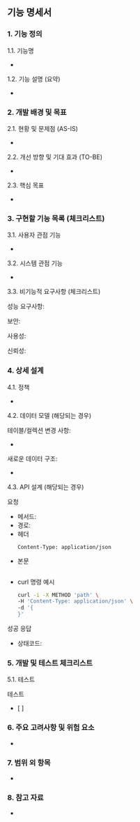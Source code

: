## 기능 명세서
### 1. 기능 정의
   
1.1. 기능명

-

1.2. 기능 설명 (요약)

-


### 2. 개발 배경 및 목표

2.1. 현황 및 문제점 (AS-IS)

-

2.2. 개선 방향 및 기대 효과 (TO-BE)

- 

2.3. 핵심 목표

-

### 3. 구현할 기능 목록 (체크리스트)

3.1. 사용자 관점 기능

-

3.2. 시스템 관점 기능

-

3.3. 비기능적 요구사항 (체크리스트)

성능 요구사항:

보안:

사용성:

신뢰성:

### 4. 상세 설계

4.1. 정책

- 

4.2. 데이터 모델 (해당되는 경우)

테이블/컬렉션 변경 사항:

- 

새로운 데이터 구조: 

-

4.3. API 설계 (해당되는 경우)


요청
- 메서드:
- 경로:
- 헤더
  ```
  Content-Type: application/json
  ```
- 본문
  ```
  
  ```
- curl 명령 예시
  ```bash
  curl -i -X METHOD 'path' \
  -H 'Content-Type: application/json' \
  -d '{
  }'
  ```

성공 응답
- 상태코드:


### 5. 개발 및 테스트 체크리스트

5.1. 테스트


테스트
- [ ]  

### 6. 주요 고려사항 및 위험 요소

-

### 7. 범위 외 항목

- 

### 8. 참고 자료

- 

